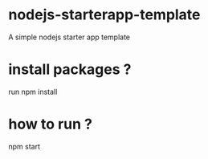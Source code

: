 # nodejs-starterapp-template
A simple nodejs starter app template

# install packages ?
run npm install
# how to run ?
npm start





